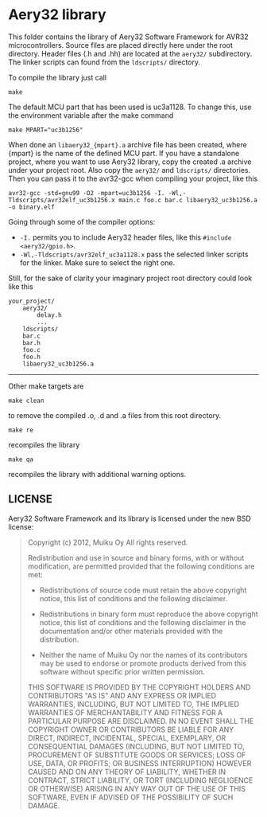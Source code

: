 Aery32 library
==============

This folder contains the library of Aery32 Software Framework for AVR32 microcontrollers. Source files are placed directly here under the root directory. Header files (.h and .hh) are located at the ``aery32/`` subdirectory.  The linker scripts can found from the ``ldscripts/`` directory.

To compile the library just call

    make

The default MCU part that has been used is uc3a1128. To change this, use the environment variable after the make command

    make MPART="uc3b1256"

When done an ``libaery32_{mpart}.a`` archive file has been created, where {mpart} is the name of the defined MCU part. If you have a standalone project, where you want to use Aery32 library, copy the created .a archive under your project root. Also copy the ``aery32/`` and ``ldscripts/`` directories. Then you can pass it to the avr32-gcc when compiling your project, like this

    avr32-gcc -std=gnu99 -O2 -mpart=uc3b1256 -I. -Wl,-Tldscripts/avr32elf_uc3b1256.x main.c foo.c bar.c libaery32_uc3b1256.a   -o binary.elf

Going through some of the compiler options:

- ``-I.`` permits you to include Aery32 header files, like this ``#include <aery32/gpio.h>``.
- ``-Wl,-Tldscripts/avr32elf_uc3a1128.x`` pass the selected linker scripts for the linker. Make sure to select the right one.

Still, for the sake of clarity your imaginary project root directory could look like this

    your_project/
	    aery32/
	        delay.h
	        ...
	    ldscripts/
	    bar.c
	    bar.h
	    foo.c
	    foo.h
	    libaery32_uc3b1256.a
---

Other make targets are

    make clean

to remove the compiled .o, .d and .a files from this root directory.

    make re

recompiles the library

    make qa

recompiles the library with additional warning options.

LICENSE
-------

Aery32 Software Framework and its library is licensed under the new BSD license:

> Copyright (c) 2012, Muiku Oy
> All rights reserved.
>
> Redistribution and use in source and binary forms, with or without modification,
> are permitted provided that the following conditions are met:
>
>    * Redistributions of source code must retain the above copyright notice,
>      this list of conditions and the following disclaimer.
>
>    * Redistributions in binary form must reproduce the above copyright notice,
>      this list of conditions and the following disclaimer in the documentation
>      and/or other materials provided with the distribution.
>
>    * Neither the name of Muiku Oy nor the names of its contributors may be
>      used to endorse or promote products derived from this software without
>      specific prior written permission.
>
> THIS SOFTWARE IS PROVIDED BY THE COPYRIGHT HOLDERS AND CONTRIBUTORS "AS IS" AND
> ANY EXPRESS OR IMPLIED WARRANTIES, INCLUDING, BUT NOT LIMITED TO, THE IMPLIED
> WARRANTIES OF MERCHANTABILITY AND FITNESS FOR A PARTICULAR PURPOSE ARE
> DISCLAIMED. IN NO EVENT SHALL THE COPYRIGHT OWNER OR CONTRIBUTORS BE LIABLE FOR
> ANY DIRECT, INDIRECT, INCIDENTAL, SPECIAL, EXEMPLARY, OR CONSEQUENTIAL DAMAGES
> (INCLUDING, BUT NOT LIMITED TO, PROCUREMENT OF SUBSTITUTE GOODS OR SERVICES;
> LOSS OF USE, DATA, OR PROFITS; OR BUSINESS INTERRUPTION) HOWEVER CAUSED AND ON
> ANY THEORY OF LIABILITY, WHETHER IN CONTRACT, STRICT LIABILITY, OR TORT
> (INCLUDING NEGLIGENCE OR OTHERWISE) ARISING IN ANY WAY OUT OF THE USE OF THIS
> SOFTWARE, EVEN IF ADVISED OF THE POSSIBILITY OF SUCH DAMAGE.
